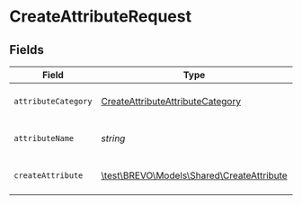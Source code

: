 # CreateAttributeRequest


## Fields

| Field                                                                                           | Type                                                                                            | Required                                                                                        | Description                                                                                     |
| ----------------------------------------------------------------------------------------------- | ----------------------------------------------------------------------------------------------- | ----------------------------------------------------------------------------------------------- | ----------------------------------------------------------------------------------------------- |
| `attributeCategory`                                                                             | [CreateAttributeAttributeCategory](../../models/operations/CreateAttributeAttributeCategory.md) | :heavy_check_mark:                                                                              | Category of the attribute                                                                       |
| `attributeName`                                                                                 | *string*                                                                                        | :heavy_check_mark:                                                                              | Name of the attribute                                                                           |
| `createAttribute`                                                                               | [\test\BREVO\Models\Shared\CreateAttribute](../../models/shared/CreateAttribute.md)             | :heavy_check_mark:                                                                              | Values to create an attribute                                                                   |